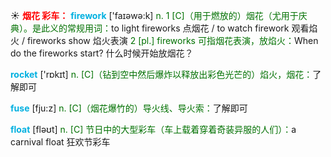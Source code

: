 ☀ <font color="red">**烟花 彩车：**</font>
<font color="sky blue">**firework**</font> ['faɪəwə:k] 
<font color="rgb(227, 108, 9)">n. 1 [C]（用于燃放的）烟花（尤用于庆典）。是此义的常规用词：</font>to light fireworks 点烟花 / to watch firework 观看焰火 / fireworks show 焰火表演 <font color="rgb(227, 108, 9)">2 [pl.] fireworks 可指烟花表演，放焰火：</font>When do the fireworks start? 什么时候开始放烟花？

<font color="sky blue">**rocket**</font> ['rɒkɪt] 
<font color="rgb(227, 108, 9)">n. [C]（钻到空中然后爆炸以释放出彩色光芒的）焰火，烟花：</font>了解即可
           
<font color="sky blue">**fuse**</font> [fju:z]
<font color="rgb(227, 108, 9)">n. [C]（烟花爆竹的）导火线、导火索：</font>了解即可

<font color="sky blue">**float**</font> [fləʊt] 
<font color="rgb(227, 108, 9)">n. [C] 节日中的大型彩车（车上载着穿着奇装异服的人们）：</font>a carnival float 狂欢节彩车
